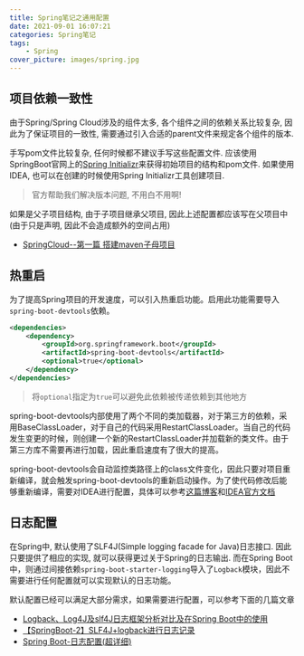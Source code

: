 ```yaml
---
title: Spring笔记之通用配置
date: 2021-09-01 16:07:21
categories: Spring笔记
tags:
    - Spring
cover_picture: images/spring.jpg 
---
```

<!-- <script type="text/javascript" src="https://cdnjs.cloudflare.com/ajax/libs/mathjax/2.7.4/MathJax.js?config=default"></script> -->




项目依赖一致性
-----------------

由于Spring/Spring Cloud涉及的组件太多, 各个组件之间的依赖关系比较复杂, 因此为了保证项目的一致性, 需要通过引入合适的parent文件来规定各个组件的版本.

手写pom文件比较复杂, 任何时候都不建议手写这些配置文件. 应该使用SpringBoot官网上的[Spring Initializr](https://start.spring.io/)来获得初始项目的结构和pom文件. 如果使用IDEA, 也可以在创建的时候使用Spring Initializr工具创建项目.

> 官方帮助我们解决版本问题, 不用白不用啊!

如果是父子项目结构, 由于子项目继承父项目, 因此上述配置都应该写在父项目中(由于只是声明, 因此不会造成额外的空间占用)

- [SpringCloud--第一篇 搭建maven子母项目](https://www.jianshu.com/p/19b6553eb603)



热重启
-----------------

为了提高Spring项目的开发速度，可以引入热重启功能。启用此功能需要导入`spring-boot-devtools`依赖。

```xml
<dependencies>
    <dependency>
        <groupId>org.springframework.boot</groupId>
        <artifactId>spring-boot-devtools</artifactId>
        <optional>true</optional>
    </dependency>
</dependencies>
```

> 将`optional`指定为`true`可以避免此依赖被传递依赖到其他地方

spring-boot-devtools内部使用了两个不同的类加载器，对于第三方的依赖，采用BaseClassLoader，对于自己的代码采用RestartClassLoader。当自己的代码发生变更的时候，则创建一个新的RestartClassLoader并加载新的类文件。由于第三方库不需要再进行加载，因此重启速度有了很大的提高。

spring-boot-devtools会自动监控类路径上的class文件变化，因此只要对项目重新编译，就会触发spring-boot-devtools的重新启动操作。为了使代码修改后能够重新编译，需要对IDEA进行配置，具体可以参考[这篇博客](https://segmentfault.com/a/1190000020594808)和[IDEA官方文档](https://www.jetbrains.com/help/idea/compiling-applications.html#auto-build)




日志配置
---------------


在Spring中, 默认使用了SLF4J(Simple logging facade for Java)日志接口. 因此只要提供了相应的实现, 就可以获得更过关于Spring的日志输出. 而在Spring Boot中，则通过间接依赖`spring-boot-starter-logging`导入了`Logback`模块，因此不需要进行任何配置就可以实现默认的日志功能。

默认配置已经可以满足大部分需求，如果需要进行配置，可以参考下面的几篇文章

- [Logback、Log4J及slf4J日志框架分析对比及在Spring Boot中的使用](https://blog.csdn.net/wudiyong22/article/details/78584128)
- [【SpringBoot-2】SLF4J+logback进行日志记录](https://blog.csdn.net/mu_wind/article/details/99830829)
- [Spring Boot-日志配置(超详细)](https://blog.csdn.net/Inke88/article/details/75007649)